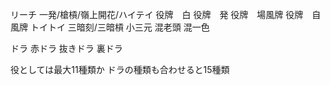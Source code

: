 リーチ
一発/槍槓/嶺上開花/ハイテイ
役牌　白
役牌　発
役牌　場風牌
役牌　自風牌
トイトイ
三暗刻/三暗槓
小三元
混老頭
混一色

ドラ
赤ドラ
抜きドラ
裏ドラ

役としては最大11種類か
ドラの種類も合わせると15種類

